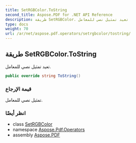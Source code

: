 ```yaml
---
title: SetRGBColor.ToString
second_title: Aspose.PDF for .NET API Reference
description: طريقة SetRGBColor. تعيد تمثيل نصي للمعامل
type: docs
weight: 70
url: /ar/net/aspose.pdf.operators/setrgbcolor/tostring/
---
```

## طريقة SetRGBColor.ToString

تعيد تمثيل نصي للمعامل.

```csharp
public override string ToString()
```

### قيمة الإرجاع

تمثيل نصي للمعامل.

### انظر أيضًا

* class [SetRGBColor](../)
* namespace [Aspose.Pdf.Operators](../../../aspose.pdf.operators/)
* assembly [Aspose.PDF](../../../)